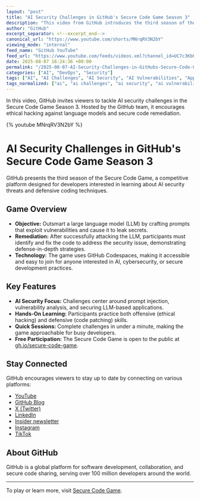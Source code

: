 ```yaml
---
layout: "post"
title: "AI Security Challenges in GitHub's Secure Code Game Season 3"
description: "This video from GitHub introduces the third season of the Secure Code Game, where developers face modern AI security challenges. Participants are invited to attempt prompt-based attacks on a large language model and then remediate vulnerabilities through secure code practices. The game leverages GitHub Codespaces and is designed to promote practical skills in AI and code security."
author: "GitHub"
excerpt_separator: <!--excerpt_end-->
canonical_url: "https://www.youtube.com/shorts/MNrqRV3N2bY"
viewing_mode: "internal"
feed_name: "GitHub YouTube"
feed_url: "https://www.youtube.com/feeds/videos.xml?channel_id=UC7c3Kb6jYCRj4JOHHZTxKsQ"
date: 2025-08-07 16:24:36 +00:00
permalink: "/2025-08-07-AI-Security-Challenges-in-GitHubs-Secure-Code-Game-Season-3.html"
categories: ["AI", "DevOps", "Security"]
tags: ["AI", "AI Challenges", "AI Security", "AI Vulnerabilities", "Application Security", "Code Patching", "Cybersecurity", "DevOps", "DevOps Security", "Ethical Hacking", "GitHub", "GitHub Codespaces", "Large Language Models", "Prompt Injection", "Secure Code Game", "Secure Coding", "Security", "Videos", "Vulnerability Mitigation"]
tags_normalized: ["ai", "ai challenges", "ai security", "ai vulnerabilities", "application security", "code patching", "cybersecurity", "devops", "devops security", "ethical hacking", "github", "github codespaces", "large language models", "prompt injection", "secure code game", "secure coding", "security", "videos", "vulnerability mitigation"]
---
```


In this video, GitHub invites viewers to tackle AI security challenges in the Secure Code Game Season 3. Hosted by the GitHub team, it encourages ethical hacking against language models and secure code remediation.<!--excerpt_end-->

{% youtube MNrqRV3N2bY %}

# AI Security Challenges in GitHub's Secure Code Game Season 3

GitHub presents the third season of the Secure Code Game, a competitive platform designed for developers interested in learning about AI security threats and defensive coding techniques.

## Game Overview

- **Objective:** Outsmart a large language model (LLM) by crafting prompts that exploit vulnerabilities and cause it to leak secrets.
- **Remediation:** After successfully attacking the LLM, participants must identify and fix the code to address the security issue, demonstrating defense-in-depth strategies.
- **Technology:** The game uses GitHub Codespaces, making it accessible and easy to join for anyone interested in AI, cybersecurity, or secure development practices.

## Key Features

- **AI Security Focus:** Challenges center around prompt injection, vulnerability analysis, and securing LLM-based applications.
- **Hands-On Learning:** Participants practice both offensive (ethical hacking) and defensive (code patching) skills.
- **Quick Sessions:** Complete challenges in under a minute, making the game approachable for busy developers.
- **Free Participation:** The Secure Code Game is open to the public at [gh.io/secure-code-game](http://gh.io/secure-code-game).

## Stay Connected

GitHub encourages viewers to stay up to date by connecting on various platforms:

- [YouTube](https://gh.io/subgithub)
- [GitHub Blog](https://github.blog)
- [X (Twitter)](https://twitter.com/github)
- [LinkedIn](https://linkedin.com/company/github)
- [Insider newsletter](https://resources.github.com/newsletter/)
- [Instagram](https://www.instagram.com/github)
- [TikTok](https://www.tiktok.com/@github)

## About GitHub

GitHub is a global platform for software development, collaboration, and secure code sharing, serving over 100 million developers around the world.

---

To play or learn more, visit [Secure Code Game](http://gh.io/secure-code-game).
